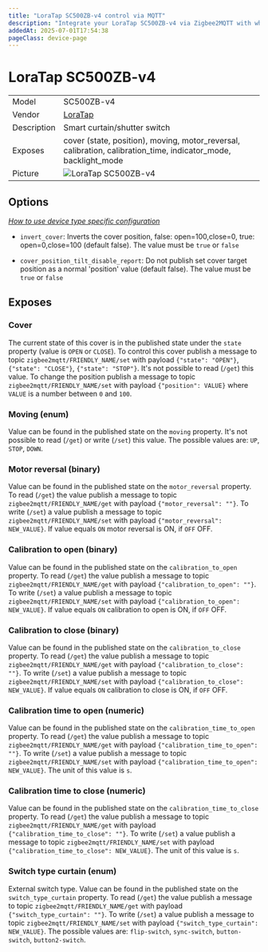 ```yaml
---
title: "LoraTap SC500ZB-v4 control via MQTT"
description: "Integrate your LoraTap SC500ZB-v4 via Zigbee2MQTT with whatever smart home infrastructure you are using without the vendor's bridge or gateway."
addedAt: 2025-07-01T17:54:38
pageClass: device-page
---
```


<!-- !!!! -->
<!-- ATTENTION: This file is auto-generated through docgen! -->
<!-- You can only edit the "Notes"-Section between the two comment lines "Notes BEGIN" and "Notes END". -->
<!-- Do not use h1 or h2 heading within "## Notes"-Section. -->
<!-- !!!! -->

# LoraTap SC500ZB-v4

|     |     |
|-----|-----|
| Model | SC500ZB-v4  |
| Vendor  | [LoraTap](/supported-devices/#v=LoraTap)  |
| Description | Smart curtain/shutter switch |
| Exposes | cover (state, position), moving, motor_reversal, calibration, calibration_time, indicator_mode, backlight_mode |
| Picture | ![LoraTap SC500ZB-v4](https://www.zigbee2mqtt.io/images/devices/SC500ZB-v4.png) |


<!-- Notes BEGIN: You can edit here. Add "## Notes" headline if not already present. -->


<!-- Notes END: Do not edit below this line -->



## Options
*[How to use device type specific configuration](../guide/configuration/devices-groups.md#specific-device-options)*

* `invert_cover`: Inverts the cover position, false: open=100,close=0, true: open=0,close=100 (default false). The value must be `true` or `false`

* `cover_position_tilt_disable_report`: Do not publish set cover target position as a normal 'position' value (default false). The value must be `true` or `false`


## Exposes

### Cover 
The current state of this cover is in the published state under the `state` property (value is `OPEN` or `CLOSE`).
To control this cover publish a message to topic `zigbee2mqtt/FRIENDLY_NAME/set` with payload `{"state": "OPEN"}`, `{"state": "CLOSE"}`, `{"state": "STOP"}`.
It's not possible to read (`/get`) this value.
To change the position publish a message to topic `zigbee2mqtt/FRIENDLY_NAME/set` with payload `{"position": VALUE}` where `VALUE` is a number between `0` and `100`.

### Moving (enum)
Value can be found in the published state on the `moving` property.
It's not possible to read (`/get`) or write (`/set`) this value.
The possible values are: `UP`, `STOP`, `DOWN`.

### Motor reversal (binary)
Value can be found in the published state on the `motor_reversal` property.
To read (`/get`) the value publish a message to topic `zigbee2mqtt/FRIENDLY_NAME/get` with payload `{"motor_reversal": ""}`.
To write (`/set`) a value publish a message to topic `zigbee2mqtt/FRIENDLY_NAME/set` with payload `{"motor_reversal": NEW_VALUE}`.
If value equals `ON` motor reversal is ON, if `OFF` OFF.

### Calibration to open (binary)
Value can be found in the published state on the `calibration_to_open` property.
To read (`/get`) the value publish a message to topic `zigbee2mqtt/FRIENDLY_NAME/get` with payload `{"calibration_to_open": ""}`.
To write (`/set`) a value publish a message to topic `zigbee2mqtt/FRIENDLY_NAME/set` with payload `{"calibration_to_open": NEW_VALUE}`.
If value equals `ON` calibration to open is ON, if `OFF` OFF.

### Calibration to close (binary)
Value can be found in the published state on the `calibration_to_close` property.
To read (`/get`) the value publish a message to topic `zigbee2mqtt/FRIENDLY_NAME/get` with payload `{"calibration_to_close": ""}`.
To write (`/set`) a value publish a message to topic `zigbee2mqtt/FRIENDLY_NAME/set` with payload `{"calibration_to_close": NEW_VALUE}`.
If value equals `ON` calibration to close is ON, if `OFF` OFF.

### Calibration time to open (numeric)
Value can be found in the published state on the `calibration_time_to_open` property.
To read (`/get`) the value publish a message to topic `zigbee2mqtt/FRIENDLY_NAME/get` with payload `{"calibration_time_to_open": ""}`.
To write (`/set`) a value publish a message to topic `zigbee2mqtt/FRIENDLY_NAME/set` with payload `{"calibration_time_to_open": NEW_VALUE}`.
The unit of this value is `s`.

### Calibration time to close (numeric)
Value can be found in the published state on the `calibration_time_to_close` property.
To read (`/get`) the value publish a message to topic `zigbee2mqtt/FRIENDLY_NAME/get` with payload `{"calibration_time_to_close": ""}`.
To write (`/set`) a value publish a message to topic `zigbee2mqtt/FRIENDLY_NAME/set` with payload `{"calibration_time_to_close": NEW_VALUE}`.
The unit of this value is `s`.

### Switch type curtain (enum)
External switch type.
Value can be found in the published state on the `switch_type_curtain` property.
To read (`/get`) the value publish a message to topic `zigbee2mqtt/FRIENDLY_NAME/get` with payload `{"switch_type_curtain": ""}`.
To write (`/set`) a value publish a message to topic `zigbee2mqtt/FRIENDLY_NAME/set` with payload `{"switch_type_curtain": NEW_VALUE}`.
The possible values are: `flip-switch`, `sync-switch`, `button-switch`, `button2-switch`.


